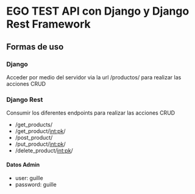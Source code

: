 # EGO TEST API con Django y Django Rest Framework

## Formas de uso

### Django
Acceder por medio del servidor via la url /productos/ para realizar las acciones CRUD

### Django Rest
Consumir los diferentes endpoints para realizar las acciones CRUD
 
 - /get_products/
- /get_product/<int:pk>/
- /post_product/
- /put_product/<int:pk>/
- /delete_product/<int:pk>/

#### Datos Admin
- user: guille
- password: guille

